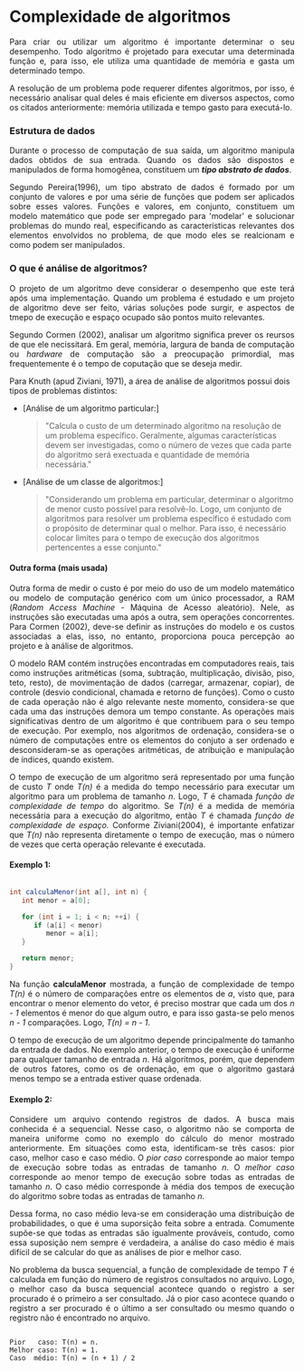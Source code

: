 # Complexidade de algoritmos

<p align="justify">Para criar ou utilizar um algoritmo é importante determinar o seu desempenho. Todo algoritmo é projetado para executar uma determinada função e, para isso, ele utiliza uma quantidade de memória e gasta um determinado tempo.</p>

<p align="justify">A resolução de um problema pode requerer difentes algoritmos, por isso, é necessário analisar qual deles é mais eficiente em diversos aspectos, como os citados anteriormente: memória utilizada e tempo gasto para executá-lo.</p>

### Estrutura de dados
<p align="justify">Durante o processo de computação de sua saída, um algoritmo manipula dados obtidos de sua entrada. Quando os dados são dispostos e manipulados de forma homogênea, constituem um <i><strong>tipo abstrato de dados</strong></i>.</p>

<p align="justify">Segundo Pereira(1996), um tipo abstrato de dados é formado por um conjunto de valores e por uma série de funções que podem ser aplicados sobre esses valores. Funções e valores, em conjunto, constituem um modelo matemático que pode ser empregado para 'modelar' e solucionar problemas do mundo real, especificando as características relevantes dos elementos envolvidos no problema, de que modo eles se realcionam e como podem ser manipulados. </p>

### O que é análise de algoritmos?
<p align="justify">O projeto de um algoritmo deve considerar o desempenho que este terá após uma implementação. Quando um problema é estudado e um projeto de algoritmo deve ser feito, várias soluções pode surgir, e aspectos de tmepo de execução e espaço ocupado são pontos muito relevantes. </p>

<p align="justify">Segundo Cormen (2002), analisar um algoritmo significa prever os reursos de que ele necissitará. Em geral, memória, largura de banda de computação ou <i>hardware</i> de computação são a preocupação primordial, mas frequentemente é o tempo de coputação que se deseja medir. </p>

Para Knuth (apud Ziviani, 1971), a área de análise de algoritmos possui dois tipos de problemas distintos:
   * [Análise de um algoritmo particular:]
      > "Calcula o custo de um determinado algoritmo na resolução de um problema específico. Geralmente, algumas características devem ser investigadas, como o número de vezes que cada parte do algoritmo será exectuada e quantidade de memória necessária."
   * [Análise de um classe de algoritmos:]
      > "Considerando um problema em particular, determinar o algoritmo de menor custo possível para resolvê-lo. Logo, um conjunto de algoritmos para resolver um problema específico é estudado com o propósito de determinar qual o melhor. Para isso, é necessário colocar limites para o tempo de execução dos algoritmos pertencentes a esse conjunto."

#### Outra forma (mais usada)
<p align="justify">Outra forma de medir o custo é por meio do uso de um modelo matemático ou modelo de computação genérico com um único processador, a RAM (<i>Random Access Machine </i>- Máquina de Acesso aleatório). Nele, as instruções são executadas uma após a outra, sem operações concorrentes. Para Cormen (2002), deve-se definir as instruções do modelo e os custos associadas a elas, isso, no entanto, proporciona pouca percepção ao projeto e à análise de algoritmos. </p>
<p align="justify">O modelo RAM contém instruções encontradas em computadores reais, tais como instruções aritméticas (soma, subtração, multiplicação, divisão, piso, teto, resto), de movimentação de dados (carregar, armazenar, copiar), de controle (desvio condicional, chamada e retorno de funções). Como o custo de cada operação não é algo relevante neste momento, considera-se que cada uma das instruções demora um tempo constante. As operações mais significativas dentro de um algoritmo é que contribuem para o seu tempo de execução. Por exemplo, nos algoritmos de ordenação, considera-se o número de computações entre os elementos do conjuto a ser ordenado e desconsideram-se as operações aritméticas, de atribuição e manipulação de índices, quando existem. </p>
<p align="justify">O tempo de execução de um algoritmo será representado por uma função de custo <i>T</i> onde <i>T(n)</i> é a medida do tempo necessário para executar um algoritmo para um problema de tamanho <i>n</i>. Logo, <i>T</i> é chamada <i>função de complexidade de tempo</i> do algoritmo. Se <i>T(n)</i> é a medida de memória necessária para a execução do algoritmo, então <i>T</i> é chamada <i>função de complexidade de espaço.</i> Conforme Ziviani(2004), é importante enfatizar que <i>T(n)</i> não representa diretamente o tempo de execução, mas o número de vezes que certa operação relevante é executada. </p>

#### Exemplo 1:
```java

int calculaMenor(int a[], int n) {
   int menor = a[0];

   for (int i = 1; i < n; ++i) {
      if (a[i] < menor)
         menor = a[i];
   }

   return menor;
}

```
<p align="Justify">Na função <strong>calculaMenor</strong> mostrada, a função de complexidade de tempo <i>T(n)</i> é o número de comparações entre os elementos de <i>a</i>, visto que, para encontrar o menor elemento do vetor, é preciso mostrar que cada um dos <i>n - 1</i> elementos é menor do que algum outro, e para isso gasta-se pelo menos <i>n - 1</i> comparações. Logo, <i>T(n) = n - 1</i>. </p>
<p align="justify">O tempo de execução de um algoritmo depende principalmente do tamanho da entrada de dados. No exemplo anterior, o tempo de execução é uniforme para qualquer tamanho de entrada <i>n</i>. Há algoritmos, porém, que dependem de outros fatores, como os de ordenação, em que o algoritmo gastará menos tempo se a entrada estiver quase ordenada. </p>


#### Exemplo 2:
<p align="justify">Considere um arquivo contendo registros de dados. A busca mais conhecida é a sequencial. Nesse caso, o algoritmo não se comporta de maneira uniforme como no exemplo do cálculo do menor mostrado anteriormente. Em situações como esta, identificam-se três casos: pior caso, melhor caso e caso médio. O <i>pior caso</i> corresponde ao maior tempo de execução sobre todas as entradas de tamanho <i>n</i>. O <i>melhor caso</i> corresponde ao menor tempo de execução sobre todas as entradas de tamanho <i>n</i>. O </i>caso médio</i> corresponde à média dos tempos de execução do algoritmo sobre todas as entradas de tamanho <i>n</i>. </p>

<p align="justify">Dessa forma, no caso médio leva-se em consideração uma distribuição de probabilidades, o que é uma suporsição feita sobre a entrada. Comumente supõe-se que todas as entradas são igualmente prováveis, contudo, como essa suposição nem sempre é verdadeira, a análise do caso médio é mais difícil de se calcular do que as análises de pior e melhor caso. </p>

<p align="justify">No problema da busca sequencial, a função de complexidade de tempo <i>T</i> é calculada em função do número de registros consultados no arquivo. Logo, o melhor caso da busca sequencial acontece quando o registro a ser procurado é o primeiro a ser consultado. Já o pior caso acontece quando o registro a ser procurado é o último a ser consultado ou mesmo quando o registro não é encontrado no arquivo. </p>

```

Pior   caso: T(n) = n.
Melhor caso: T(n) = 1.
Caso  médio: T(n) = (n + 1) / 2

```
